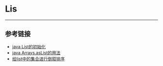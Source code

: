# Lis
***

## 参考链接
- [java List的初始化](https://blog.csdn.net/u013956878/article/details/56670753)
- [java Arrays.asList的用法](https://blog.csdn.net/love_xsq/article/details/43698903)
- [给list中的集合进行倒叙排序](https://blog.csdn.net/qq_20670449/article/details/50605980)